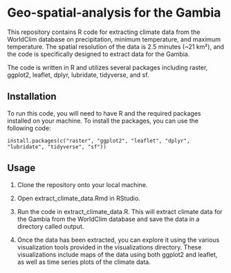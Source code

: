 # Geo-spatial-analysis for the Gambia

This repository contains R code for extracting climate data from the WorldClim database on precipitation, minimum temperature, and maximum temperature. The spatial resolution of the data is 2.5 minutes (~21 km²), and the code is specifically designed to extract data for the Gambia.

The code is written in R and utilizes several packages including raster, ggplot2, leaflet, dplyr, lubridate, tidyverse, and sf.

## Installation
To run this code, you will need to have R and the required packages installed on your machine. To install the packages, you can use the following code:

```{r}
install.packages(c("raster", "ggplot2", "leaflet", "dplyr", "lubridate", "tidyverse", "sf"))
```

## Usage

1. Clone the repository onto your local machine.

2. Open extract_climate_data.Rmd in RStudio.

3. Run the code in extract_climate_data.R. This will extract climate data for the Gambia from the WorldClim database and save the data in a directory called output.

4. Once the data has been extracted, you can explore it using the various visualization tools provided in the visualizations directory. These visualizations include maps of the data using both ggplot2 and leaflet, as well as time series plots of the climate data.







